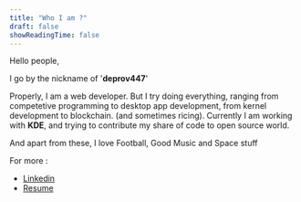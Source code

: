```yaml
---
title: "Who I am ?"
draft: false
showReadingTime: false
---
```


Hello people,

I go by the nickname of '**deprov447**'

Properly, I am a web developer. But I try doing everything, ranging from competetive programming to desktop app development, from kernel development to blockchain. (and sometimes ricing). Currently I am working with **KDE**, and trying to contribute my share of code to open source world. 

And apart from these, I love Football, Good Music and Space stuff

For more : 
- [Linkedin](google.com)
- [Resume](google.com)